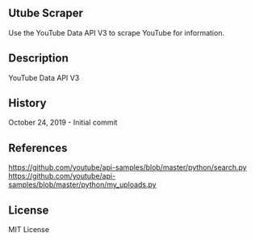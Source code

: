 ## Utube Scraper
Use the YouTube Data API V3 to scrape YouTube for information.

## Description
YouTube Data API V3


## History
October 24, 2019 - Initial commit

## References
<https://github.com/youtube/api-samples/blob/master/python/search.py>
<https://github.com/youtube/api-samples/blob/master/python/my_uploads.py>

## License
MIT License
